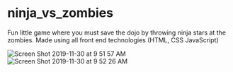 # ninja_vs_zombies

Fun little game where you must save the dojo by throwing ninja stars at the zombies.  Made using all front end technologies (HTML, CSS JavaScript)

![Screen Shot 2019-11-30 at 9 51 57 AM](https://user-images.githubusercontent.com/12769416/69902806-49d50080-1357-11ea-8a42-5237d98a548e.png)
![Screen Shot 2019-11-30 at 9 52 26 AM](https://user-images.githubusercontent.com/12769416/69902807-4ccff100-1357-11ea-8369-750a03271bd3.png)
